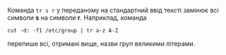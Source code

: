 Команда `tr s r`  у переданому на стандартний ввід тексті замінює всі символи **s** на символи **r**. Наприклад, команда
```
cut -d: -f1 /etc/group | tr a-z A-Z
```
перепише всі, отримані вище, назви груп великими літерами.
